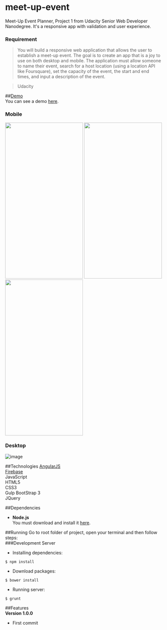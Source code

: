 # meet-up-event
Meet-Up Event Planner, Project 1 from Udacity Senior Web Developer Nanodegree. It's a responsive app with validation and user experience.  
### Requirement  
> You will build a responsive web application that allows the user to establish a meet-up event. The goal is to create an app that is a joy to use on both desktop and mobile. The application must allow someone to name their event, search for a host location (using a location API like Foursquare), set the capacity of the event, the start and end times, and input a description of the event.  

> Udacity  

##[Demo](https://udacityone.firebaseapp.com/)  
You can see a demo [here](https://udacityone.firebaseapp.com/).  

### Mobile  
<img src="https://raw.githubusercontent.com/mortoni/meet-up-event/master/dev/assets/images/mobile-login.png" width="250" height="500" /> <img src="https://raw.githubusercontent.com/mortoni/meet-up-event/master/dev/assets/images/mobile-dashboard.png" width="250" height="500" /> <img src="https://raw.githubusercontent.com/mortoni/meet-up-event/master/dev/assets/images/mobile-add-event.png" width="250" height="500" />  
### Desktop  
![image](https://raw.githubusercontent.com/mortoni/meet-up-event/master/dev/assets/images/desktop-demo.png)  

##Technologies
[AngularJS](https://angularjs.org/)  
[Firebase](https://www.firebase.com/)  
JavaScript  
HTML5  
CSS3  
Gulp
BootStrap 3  
JQuery  

##Dependencies
- **Node.js**  
You must download and install it [here](https://nodejs.org/en/).  

##Running
Go to root folder of project, open your terminal and then follow steps:  
###Development Server  
- Installing dependencies:
```{r, engine='bash', count_lines}
$ npm install
```

- Download packages:  
```{r, engine='bash', count_lines}
$ bower install
```

- Running server:  
```{r, engine='bash', count_lines}
$ grunt
```

##Features  
**Version 1.0.0**  
- First commit
